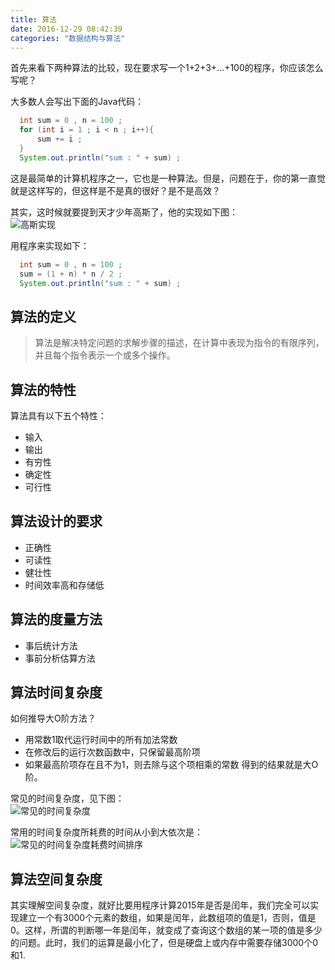 ```yaml
---
title: 算法
date: 2016-12-29 08:42:39
categories: "数据结构与算法"
---
```


首先来看下两种算法的比较，现在要求写一个1+2+3+...+100的程序，你应该怎么写呢？  

大多数人会写出下面的Java代码：  

```java
  int sum = 0 , n = 100 ;
  for (int i = 1 ; i < n ; i++){
      sum += i ;
  }
  System.out.println("sum : " + sum) ;  

```

<!--more-->  

这是最简单的计算机程序之一，它也是一种算法。但是，问题在于，你的第一直觉就是这样写的，但这样是不是真的很好？是不是高效？  

其实，这时候就要提到天才少年高斯了，他的实现如下图：  
![高斯实现](/images/categories/data_structure/01/gaosi.png)  

用程序来实现如下：  

```java
  int sum = 0 , n = 100 ;
  sum = (1 + n) * n / 2 ;
  System.out.println("sum : " + sum) ;
```
## 算法的定义  

>算法是解决特定问题的求解步骤的描述，在计算中表现为指令的有限序列，并且每个指令表示一个或多个操作。  

## 算法的特性  

算法具有以下五个特性：

  - 输入
  - 输出
  - 有穷性
  - 确定性  
  - 可行性  

## 算法设计的要求  

  - 正确性  
  - 可读性  
  - 健壮性
  - 时间效率高和存储低

## 算法的度量方法

  - 事后统计方法
  - 事前分析估算方法

## 算法时间复杂度  

  如何推导大O阶方法？  
  * 用常数1取代运行时间中的所有加法常数  
  * 在修改后的运行次数函数中，只保留最高阶项
  * 如果最高阶项存在且不为1，则去除与这个项相乘的常数
  得到的结果就是大O阶。

常见的时间复杂度，见下图：  
![常见的时间复杂度](/images/categories/data_structure/01/common.png)  

常用的时间复杂度所耗费的时间从小到大依次是：  
![常见的时间复杂度耗费时间排序](/images/categories/data_structure/01/sort.png)  

## 算法空间复杂度  

  其实理解空间复杂度，就好比要用程序计算2015年是否是闰年，我们完全可以实现建立一个有3000个元素的数组，如果是闰年，此数组项的值是1，否则，值是0。这样，所谓的判断哪一年是闰年，就变成了查询这个数组的某一项的值是多少的问题。此时，我们的运算是最小化了，但是硬盘上或内存中需要存储3000个0和1.  
